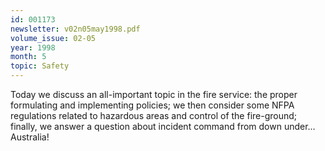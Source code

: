 ```yaml
---
id: 001173
newsletter: v02n05may1998.pdf
volume_issue: 02-05
year: 1998
month: 5
topic: Safety
---
```


Today we discuss an all-important topic in the fire service: the proper formulating and implementing policies; we then consider some NFPA regulations related to hazardous areas and control of the fire-ground; finally, we answer a question about incident command from down under…Australia!
